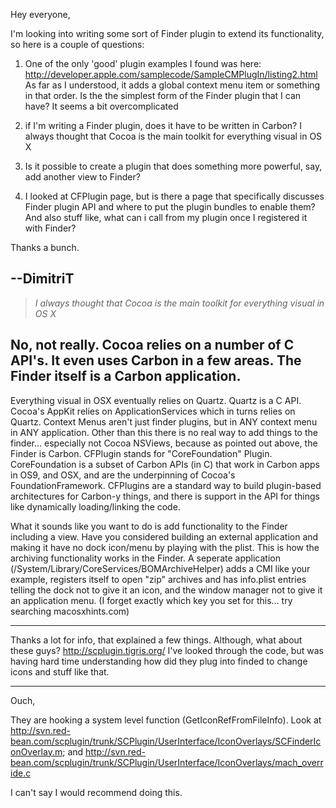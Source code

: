 Hey everyone,

I'm looking into writing some sort of Finder plugin to extend its functionality, so here is a couple of questions:

1) One of the only 'good' plugin examples I found was here:
http://developer.apple.com/samplecode/SampleCMPlugIn/listing2.html
As far as I understood, it adds a global context menu item or something in that order. Is the the simplest form of the Finder plugin that I can have? It seems a bit overcomplicated

2) if I'm writing a Finder plugin, does it have to be written in Carbon? I always thought that Cocoa is the main toolkit for everything visual in OS X
3) Is it possible to create a plugin that does something more powerful, say, add another view to Finder?

4) I looked at CFPlugin page, but is there a page that specifically discusses Finder plugin API and where to put the plugin bundles to enable them? And also stuff like, what can i call from my plugin once I registered it with Finder?


Thanks a bunch.

--DimitriT
----
> *I always thought that Cocoa is the main toolkit for everything visual in OS X*

No, not really. Cocoa relies on a number of C API's. It even uses Carbon in a few areas. The Finder itself is a Carbon application.
----

Everything visual in OSX eventually relies on Quartz.  Quartz is a C API.  Cocoa's AppKit relies on ApplicationServices which in turns relies on Quartz.  Context Menus aren't just finder plugins, but in ANY context menu in ANY application.  Other than this there is no real way to add things to the finder... especially not Cocoa NSViews, because as pointed out above, the Finder is Carbon.  CFPlugin stands for "CoreFoundation" Plugin.  CoreFoundation is a subset of Carbon APIs (in C) that work in Carbon apps in OS9, and OSX, and are the underpinning of Cocoa's FoundationFramework.  CFPlugins are a standard way to build plugin-based architectures for Carbon-y things, and there is support in the API for things like dynamically loading/linking the code. 

What it sounds like you want to do is add functionality to the Finder including a view.  Have you considered building an external application and making it have no dock icon/menu by playing with the plist.  This is how the archiving functionality works in the Finder.  A seperate application (/System/Library/CoreServices/BOMArchiveHelper) adds a CMI like your example, registers itself to open "zip" archives and has info.plist entries telling the dock not to give it an icon, and the window manager not to give it an application menu. (I forget exactly which key you set for this... try searching macosxhints.com)

----
Thanks a lot for info, that explained a few things. Although, what about these guys? http://scplugin.tigris.org/
I've looked through the code, but was having hard time understanding how did they plug into finded to change icons and stuff like that.

----
Ouch,

They are hooking a system level function (GetIconRefFromFileInfo). Look at http://svn.red-bean.com/scplugin/trunk/SCPlugin/UserInterface/IconOverlays/SCFinderIconOverlay.m; and http://svn.red-bean.com/scplugin/trunk/SCPlugin/UserInterface/IconOverlays/mach_override.c

I can't say I would recommend doing this.
